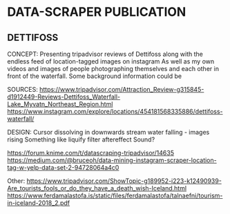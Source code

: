 # DATA-SCRAPER PUBLICATION

## DETTIFOSS

CONCEPT:
Presenting tripadvisor reviews of Dettifoss along with the endless feed of location-tagged images on instagram
As well as my own videos and images of people photographing themselves and each other in front of the waterfall. Some background information could  be

SOURCES:
https://www.tripadvisor.com/Attraction_Review-g315845-d1912449-Reviews-Dettifoss_Waterfall-Lake_Myvatn_Northeast_Region.html
https://www.instagram.com/explore/locations/454181568335886/dettifoss-waterfall/

DESIGN:
Cursor dissolving in downwards stream
water falling - images rising
Something like liquify filter aftereffect
Sound?


https://forum.knime.com/t/datascraping-tripadvisor/14635
https://medium.com/@bruceoh/data-mining-instagram-scraper-location-tag-w-yelp-data-set-2-94728064a4c0

Other:
https://www.tripadvisor.com/ShowTopic-g189952-i223-k12490939-Are_tourists_fools_or_do_they_have_a_death_wish-Iceland.html
https://www.ferdamalastofa.is/static/files/ferdamalastofa/talnaefni/tourism-in-iceland-2018_2.pdf
